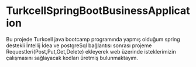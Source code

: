 # TurkcellSpringBootBusinessApplication

Bu projede Turkcell java bootcamp programında yapmış olduğum spring destekli İntellij İdea ve postgreSql bağlantısı sonrası projeme Requestleri(Post,Put,Get,Delete) ekleyerek
web üzerinde isteklerimizin çalışmasını sağlayacak kodları üretmiş bulunmaktayım.
